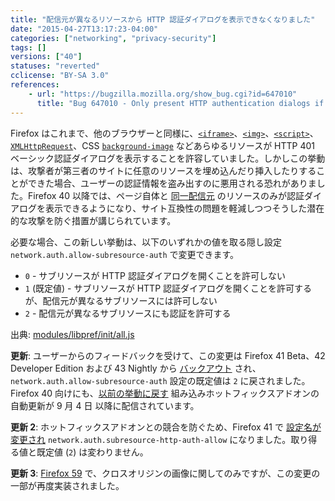 ```yaml
---
title: "配信元が異なるリソースから HTTP 認証ダイアログを表示できなくなりました"
date: "2015-04-27T13:17:23-04:00"
categories: ["networking", "privacy-security"]
tags: []
versions: ["40"]
statuses: "reverted"
cclicense: "BY-SA 3.0"
references:
    - url: "https://bugzilla.mozilla.org/show_bug.cgi?id=647010"
      title: "Bug 647010 - Only present HTTP authentication dialogs if it is the top-level document initiating the auth"
---
```

Firefox はこれまで、他のブラウザーと同様に、[`<iframe>`](https://developer.mozilla.org/ja/docs/Web/HTML/Element/iframe)、[`<img>`](https://developer.mozilla.org/ja/docs/Web/HTML/Element/img)、[`<script>`](https://developer.mozilla.org/ja/docs/Web/HTML/Element/script)、[`XMLHttpRequest`](https://developer.mozilla.org/ja/docs/Web/API/XMLHttpRequest)、CSS [`background-image`](https://developer.mozilla.org/ja/docs/Web/CSS/background-image) などあらゆるリソースが HTTP 401 ベーシック認証ダイアログを表示することを許容していました。しかしこの挙動は、攻撃者が第三者のサイトに任意のリソースを埋め込んだり挿入したりすることができた場合、ユーザーの認証情報を盗み出すのに悪用される恐れがありました。Firefox 40 以降では、ページ自体と [同一配信元](https://developer.mozilla.org/ja/docs/Web/Security/Same-origin_policy) のリソースのみが認証ダイアログを表示できるようになり、サイト互換性の問題を軽減しつつそうした潜在的な攻撃を防ぐ措置が講じられています。

必要な場合、この新しい挙動は、以下のいずれかの値を取る隠し設定 `network.auth.allow-subresource-auth` で変更できます。

* `0` - サブリソースが HTTP 認証ダイアログを開くことを許可しない
* `1` (既定値) - サブリソースが HTTP 認証ダイアログを開くことを許可するが、配信元が異なるサブリソースには許可しない
* `2` - 配信元が異なるサブリソースにも認証を許可する

出典: [modules/libpref/init/all.js](https://dxr.mozilla.org/mozilla-central/source/modules/libpref/init/all.js)

**更新**: ユーザーからのフィードバックを受けて、この変更は  Firefox 41 Beta、42 Developer Edition および 43 Nightly から [バックアウト](https://bugzilla.mozilla.org/show_bug.cgi?id=1197944) され、`network.auth.allow-subresource-auth` 設定の既定値は `2` に戻されました。Firefox 40 向けにも、[以前の挙動に戻す](https://bugzilla.mozilla.org/show_bug.cgi?id=1201065) 組み込みホットフィックスアドオンの自動更新が <time datetime="2015-09-04">9 月 4 日</time> 以降に配信されています。

**更新 2**: ホットフィックスアドオンとの競合を防ぐため、Firefox 41 で [設定名が変更され](https://bugzilla.mozilla.org/show_bug.cgi?id=1202421) `network.auth.subresource-http-auth-allow` になりました。取り得る値と既定値 (`2`) は変わりません。

**更新 3**: [Firefox 59](https://www.fxsitecompat.com/ja/docs/2017/http-auth-dialog-can-no-longer-be-triggered-by-cross-origin-images/) で、クロスオリジンの画像に関してのみですが、この変更の一部が再度実装されました。

